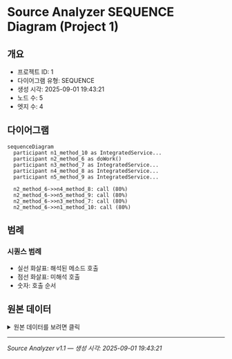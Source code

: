 # Source Analyzer SEQUENCE Diagram (Project 1)

## 개요
- 프로젝트 ID: 1
- 다이어그램 유형: SEQUENCE
- 생성 시각: 2025-09-01 19:43:21
- 노드 수: 5
- 엣지 수: 4

## 다이어그램

```mermaid
sequenceDiagram
  participant n1_method_10 as IntegratedService...
  participant n2_method_6 as doWork()
  participant n3_method_7 as IntegratedService...
  participant n4_method_8 as IntegratedService...
  participant n5_method_9 as IntegratedService...

  n2_method_6->>n4_method_8: call (80%)
  n2_method_6->>n5_method_9: call (80%)
  n2_method_6->>n3_method_7: call (80%)
  n2_method_6->>n1_method_10: call (80%)
```

## 범례

### 시퀀스 범례
- 실선 화살표: 해석된 메소드 호출
- 점선 화살표: 미해석 호출
- 숫자: 호출 순서

## 원본 데이터

<details>
<summary>원본 데이터를 보려면 클릭</summary>

노드 목록 (5)
```json
  method:6: doWork() (method)
  method:8: IntegratedService.calculateOrderTotal() (method)
  method:9: IntegratedService.getFormattedId() (method)
  method:7: IntegratedService.getStaticUserData() (method)
  method:10: IntegratedService.log() (method)
```

엣지 목록 (4)
```json
  method:6 -> method:8 (call)
  method:6 -> method:9 (call)
  method:6 -> method:7 (call)
  method:6 -> method:10 (call)
```

</details>

---
*Source Analyzer v1.1 — 생성 시각: 2025-09-01 19:43:21*